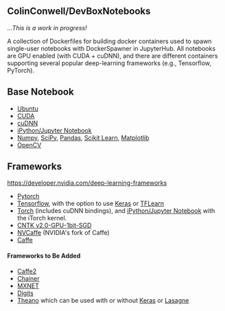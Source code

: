 ## ColinConwell/DevBoxNotebooks

*...This is a work in progress!*

A collection of Dockerfiles for building docker containers used to spawn single-user notebooks with DockerSpawner in JupyterHub. All notebooks are GPU enabled (with CUDA + cuDNN), and there are different containers supporting several popular deep-learning frameworks (e.g., Tensorflow, PyTorch).

## Base Notebook
* [Ubuntu](https://www.ubuntu.com/)
* [CUDA](https://developer.nvidia.com/cuda-toolkit) 
* [cuDNN](https://developer.nvidia.com/cudnn) 
* [iPython/Jupyter Notebook](http://jupyter.org/) 
* [Numpy](http://www.numpy.org/), [SciPy](https://www.scipy.org/), [Pandas](http://pandas.pydata.org/), [Scikit Learn](http://scikit-learn.org/), [Matplotlib](http://matplotlib.org/)
* [OpenCV](http://opencv.org/)

## Frameworks
https://developer.nvidia.com/deep-learning-frameworks
* [Pytorch](http://pytorch.org/)
* [Tensorflow](https://www.tensorflow.org/), with the option to use [Keras](http://keras.io/) or [TFLearn](http://tflearn.org/)
* [Torch](http://torch.ch/) (includes cuDNN bindings), and [iPython/Jupyter Notebook](http://jupyter.org/) with the iTorch kernel.
* [CNTK v2.0-GPU-1bit-SGD](https://www.microsoft.com/en-us/cognitive-toolkit/)
* [NVCaffe](https://github.com/NVIDIA/caffe.git) (NVIDIA's fork of Caffe)
* [Caffe](http://caffe.berkeleyvision.org/)

#### Frameworks to Be Added
* [Caffe2](https://caffe2.ai/)
* [Chainer](https://chainer.org/)
* [MXNET](http://mxnet.io/)
* [Digits](https://developer.nvidia.com/digits)
* [Theano](http://deeplearning.net/software/theano/) which can be used with or without [Keras](http://keras.io/) or [Lasagne](http://lasagne.readthedocs.io/en/latest/)
